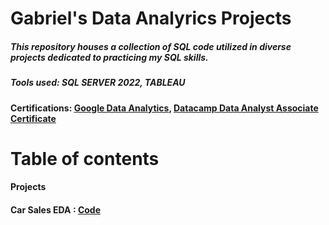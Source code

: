 
# Gabriel's Data Analyrics Projects

##### This repository houses a collection of SQL code utilized in diverse projects dedicated to practicing my SQL skills.
##### Tools used: SQL SERVER 2022, TABLEAU
#### Certifications: [Google Data Analytics](https://www.coursera.org/account/accomplishments/professional-cert/K4RQQ5KG7VZR), [Datacamp Data Analyst Associate Certificate](https://www.datacamp.com/certificate/DAA0012636534715)
# Table of contents
#### Projects
#### Car Sales EDA : [Code](https://github.com/Gaboner/sqlr/blob/main/Carsales%20EDA/carsalesEDA.sql)

